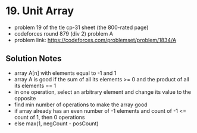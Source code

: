 # 19. Unit Array

* problem 19 of the tle cp-31 sheet (the 800-rated page)
* codeforces round 879 (div 2) problem A
* problem link: https://codeforces.com/problemset/problem/1834/A

## Solution Notes

* array A[n] with elements equal to -1 and 1
* array A is good if the sum of all its elements >= 0 and the product of all its elements == 1
* in one operation, select an arbitrary element and change its value to the opposite
* find min number of operations to make the array good
* if array already has an even number of -1 elements and count of -1 <= count of 1, then 0 operations
* else max(1, negCount - posCount)